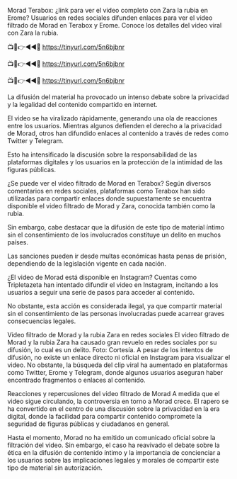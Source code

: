 Morad Terabox: ¿link para ver el video completo con Zara la rubia en Erome?
Usuarios en redes sociales difunden enlaces para ver el video filtrado de Morad en Terabox y Erome. Conoce los detalles del video viral con Zara la rubia.


📺📱👉◄◄🔴  https://tinyurl.com/5n6bjbnr

📺📱👉◄◄🔴  https://tinyurl.com/5n6bjbnr

📺📱👉◄◄🔴  https://tinyurl.com/5n6bjbnr


La difusión del material ha provocado un intenso debate sobre la privacidad y la legalidad del contenido compartido en internet.

El video se ha viralizado rápidamente, generando una ola de reacciones entre los usuarios. Mientras algunos defienden el derecho a la privacidad de Morad, otros han difundido enlaces al contenido a través de redes como Twitter y Telegram.


Esto ha intensificado la discusión sobre la responsabilidad de las plataformas digitales y los usuarios en la protección de la intimidad de las figuras públicas.

¿Se puede ver el video filtrado de Morad en Terabox?
Según diversos comentarios en redes sociales, plataformas como Terabox han sido utilizadas para compartir enlaces donde supuestamente se encuentra disponible el video filtrado de Morad y Zara, conocida también como la rubia.

Sin embargo, cabe destacar que la difusión de este tipo de material íntimo sin el consentimiento de los involucrados constituye un delito en muchos países.

Las sanciones pueden ir desde multas económicas hasta penas de prisión, dependiendo de la legislación vigente en cada nación.

¿El video de Morad está disponible en Instagram?
Cuentas como Tripletazeta han intentado difundir el video en Instagram, incitando a los usuarios a seguir una serie de pasos para acceder al contenido.

No obstante, esta acción es considerada ilegal, ya que compartir material sin el consentimiento de las personas involucradas puede acarrear graves consecuencias legales.

Video filtrado de Morad y la rubia Zara en redes sociales 
El video filtrado de Morad y la rubia Zara ha causado gran revuelo en redes sociales por su difusión, lo cual es un delito. Foto: Cortesía.
A pesar de los intentos de difusión, no existe un enlace directo ni oficial en Instagram para visualizar el video. No obstante, la búsqueda del clip viral ha aumentado en plataformas como Twitter, Erome y Telegram, donde algunos usuarios aseguran haber encontrado fragmentos o enlaces al contenido.

Reacciones y repercusiones del video filtrado de Morad
A medida que el video sigue circulando, la controversia en torno a Morad crece. El rapero se ha convertido en el centro de una discusión sobre la privacidad en la era digital, donde la facilidad para compartir contenido compromete la seguridad de figuras públicas y ciudadanos en general.


Hasta el momento, Morad no ha emitido un comunicado oficial sobre la filtración del video. Sin embargo, el caso ha reavivado el debate sobre la ética en la difusión de contenido íntimo y la importancia de concienciar a los usuarios sobre las implicaciones legales y morales de compartir este tipo de material sin autorización.
